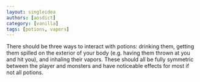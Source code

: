 ```yaml
---
layout: singleidea
authors: [aosdict]
category: [vanilla]
tags: [potions, vapors]
---
```

There should be three ways to interact with potions: drinking them, getting them spilled on the exterior of your body (e.g. having them thrown at you and hit you), and inhaling their vapors. These should all be fully symmetric between the player and monsters and have noticeable effects for most if not all potions.
